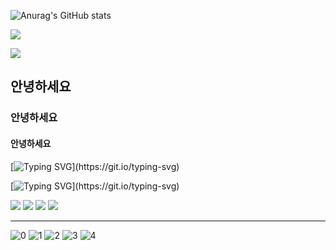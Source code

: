 

![Anurag's GitHub stats](https://github-readme-stats.vercel.app/api?username=heesoojeon&show_icons=true&theme=radical)

![](https://github-profile-summary-cards.vercel.app/api/cards/repos-per-language?username=heesoojeon&theme=dracula)

![](https://github-profile-summary-cards.vercel.app/api/cards/profile-details?username=heesoojeon&theme=dracula)

## 안녕하세요
### 안녕하세요
#### 안녕하세요 

 [![Typing SVG](https://readme-typing-svg.herokuapp.com?font=Fira+Code&pause=1000&center=%EA%B1%B0%EC%A7%93&vCenter=%EA%B1%B0%EC%A7%93&repeat=%EC%B0%B8&width=435&lines=%EC%95%88%EB%85%95%ED%95%98%EC%84%B8%EC%9A%94.+%EC%A0%80%EB%8A%94+%EA%B3%A0%EB%A0%A4%EC%82%AC%EC%9D%B4%EB%B2%84%EB%8C%80+%EC%86%8C%ED%94%84%ED%8A%B8%EC%9B%A8%EC%96%B4%EA%B3%B5%ED%95%99%EA%B3%BC%EC%97%90+%EC%9E%AC%ED%95%99%EC%A4%91%EC%9D%B4%EB%A9%B0+%EC%9E%91%EA%B0%80+%ED%94%84%EB%A1%9C%ED%95%84%EB%AA%85%EC%9D%80+%EC%B2%AD%ED%91%9C%EB%B2%94%EC%9E%85%EB%8B%88%EB%8B%A4.)](https://git.io/typing-svg)

 [![Typing SVG](https://readme-typing-svg.herokuapp.com?font=Fira+Code&pause=1000&center=%EA%B1%B0%EC%A7%93&vCenter=%EA%B1%B0%EC%A7%93&repeat=%EC%B0%B8&width=435&lines=%EC%9E%91%EA%B0%80+%ED%94%84%EB%A1%9C%ED%95%84%EB%AA%85%EC%9D%80+%EC%B2%AD%ED%91%9C%EB%B2%94%EC%9E%85%EB%8B%88%EB%8B%A4.)](https://git.io/typing-svg)
 
 <img src="https://img.shields.io/badge/Python-3776AB?style=for-the-badge&logo=python&logoColor=white">
 <img src="https://img.shields.io/badge/Twitter-1DA1F2?style=for-the-badge&logo=Python&logoColor=white">
 
<img src="https://img.shields.io/badge/OpenSea-2081E2?style=for-the-badge&logo=Python&logoColor=white">
 <img src="https://img.shields.io/badge/Adobe Photoshop-31A8F?style=for-the-badge&logo=Python&logoColor=white">


 ---

![<toho-pixel> 0](https://huggingface.co/sd-concepts-library/toho-pixel/resolve/main/concept_images/4.jpeg)
![<toho-pixel> 1](https://huggingface.co/sd-concepts-library/toho-pixel/resolve/main/concept_images/0.jpeg)
![<toho-pixel> 2](https://huggingface.co/sd-concepts-library/toho-pixel/resolve/main/concept_images/2.jpeg)
![<toho-pixel> 3](https://huggingface.co/sd-concepts-library/toho-pixel/resolve/main/concept_images/3.jpeg)
![<toho-pixel> 4](https://huggingface.co/sd-concepts-library/toho-pixel/resolve/main/concept_images/1.jpeg)
